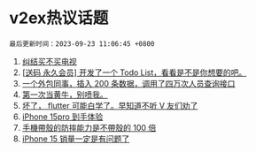 # v2ex热议话题

`最后更新时间：2023-09-23 11:06:45 +0800`

1. [纠结买不买电视](https://www.v2ex.com/t/976133)
1. [[送码 永久会员] 开发了一个 Todo List，看看是不是你想要的吧。](https://www.v2ex.com/t/976150)
1. [一个外包同事，插入 200 条数据，调用了四万次人员查询接口](https://www.v2ex.com/t/976149)
1. [第一次当黄牛，别喷我。](https://www.v2ex.com/t/976124)
1. [坏了， flutter 可能白学了。早知道不听 V 友们劝了](https://www.v2ex.com/t/976134)
1. [iPhone 15pro 到手体验](https://www.v2ex.com/t/976205)
1. [手機帶殼的防摔能力是不帶殼的 100 倍](https://www.v2ex.com/t/976130)
1. [iPhone 15 销量一定是有问题了](https://www.v2ex.com/t/976235)


